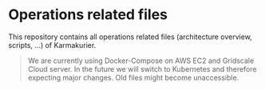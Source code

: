 # Operations related files

This repository contains all operations related files (architecture overview, scripts, ...) of Karmakurier.

>We are currently using Docker-Compose on AWS EC2 and Gridscale Cloud server. In the future we will switch to Kubernetes and therefore expecting major changes. Old files might become unaccessible.
